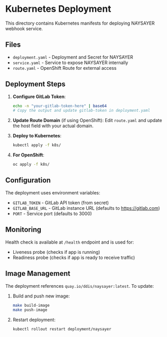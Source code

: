 # Kubernetes Deployment

This directory contains Kubernetes manifests for deploying NAYSAYER webhook service.

## Files

- `deployment.yaml` - Deployment and Secret for NAYSAYER
- `service.yaml` - Service to expose NAYSAYER internally
- `route.yaml` - OpenShift Route for external access

## Deployment Steps

1. **Configure GitLab Token**:
   ```bash
   echo -n "your-gitlab-token-here" | base64
   # Copy the output and update gitlab-token in deployment.yaml
   ```

2. **Update Route Domain** (if using OpenShift):
   Edit `route.yaml` and update the host field with your actual domain.

3. **Deploy to Kubernetes**:
   ```bash
   kubectl apply -f k8s/
   ```

4. **For OpenShift**:
   ```bash
   oc apply -f k8s/
   ```

## Configuration

The deployment uses environment variables:
- `GITLAB_TOKEN` - GitLab API token (from secret)
- `GITLAB_BASE_URL` - GitLab instance URL (defaults to https://gitlab.com)
- `PORT` - Service port (defaults to 3000)

## Monitoring

Health check is available at `/health` endpoint and is used for:
- Liveness probe (checks if app is running)
- Readiness probe (checks if app is ready to receive traffic)

## Image Management

The deployment references `quay.io/ddis/naysayer:latest`. To update:

1. Build and push new image:
   ```bash
   make build-image
   make push-image
   ```

2. Restart deployment:
   ```bash
   kubectl rollout restart deployment/naysayer
   ```